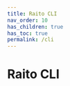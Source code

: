 ```yaml
---
title: Raito CLI
nav_order: 10
has_children: true
has_toc: true
permalink: /cli
---
```


# Raito CLI
